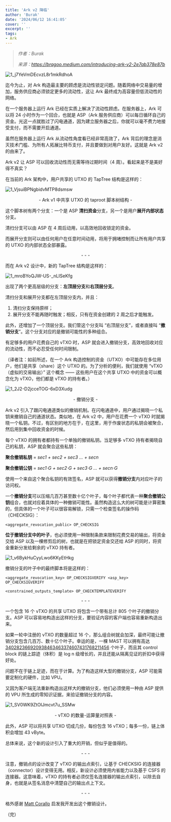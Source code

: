 ```yaml
---
title: 'Ark v2 降临'
author: 'Burak'
date: '2024/06/12 16:41:05'
cover: ''
excerpt: ''
tags:
- Ark
---
```



> *作者：Burak*
> 
> *来源：<https://brqgoo.medium.com/introducing-ark-v2-2e7ab378e87b>*



![1_j7YeVmDEcvzL8r1mkRdhoA](../images/introducing-ark-v2/1_j7YeVmDEcvzL8r1mkRdhoA.webp)

迄今为止，对 Ark 构造最主要的顾虑是流动性锁定问题。随着网络中交易量的增加，服务供应商必须锁定更多的流动性，这让 Ark 最终成为高容量但低流动性的网络。

在一个服务器上运行 Ark 已经在实质上解决了流动性顾虑。在服务器上，Ark 可以将 24 小时作为一个回合，也就是 ASP（Ark 服务供应商）可以每日循环自己的资金。光这一点就胜过了闪电通道，因为建立服务器之后，你就可以毫不费力地接受支付，而不需要开启通道。

虽然在服务器上运行 Ark 从流动性角度看已经非常高效了，Ark 背后的理念是消灭技术门槛、为所有人拓展比特币支付，并且要做到对用户友好。这就是 Ark v2 的由来了。

Ark v2 让 ASP 可以回收流动性而无需等待过期时间（4 周）。看起来是不是美好得不真实？

在当前的 Ark 架构中，用户共享的 UTXO 的 TapTree 结构是这样的：

![1_VjsuiBPNgbidvMTP8dsmsw](../images/introducing-ark-v2/1_VjsuiBPNgbidvMTP8dsmsw.webp)

<p style="text-align:center">- Ark v1 中共享 UTXO 的 taproot 脚本树结构 -</p>


这个脚本树有两个分支：一个是 ASP **清扫资金**分支，另一个是用户**展开内部状态**分支。

清扫分支可以由 ASP 在 4 周后动用，以高效地回收锁定的资金。

而展开分支则可以由任何用户在任意时间动用，将用于拥堵控制而让所有用户共享的 UTXO 的内部状态全部暴露。

<p style="text-align:center">- - -</p>


而在 Ark v2 设计中，新的 TapTree 结构是这样的：

![1_mroBYoQJW-US-_nLISeKfg](../images/introducing-ark-v2/1_mroBYoQJW-US-_nLISeKfg.webp)

出现了两个更高层级的分支：**左顶层分支**和**右顶层分支**。

清扫分支和展开分支都在左顶层分支内，并且：

1. 清扫分支保持原样；
2. 展开分支不能再随时触发；相反，只有在资金创建的 2 周之后才能触发。

此外，还增加了一个顶层分支。我们管这个分支叫 “右顶层分支”，或者直接叫 “**撤销分支**”。这个分支对应的是撤销可能性的多种组合。

有足够多的用户花费自己的 vTXO 时，ASP 就会进入撤销分支，高效地回收对应的流动性，而不必忍受任何时间限制。

（译者注：如前所述，在一个 Ark 构造控制的资金（UTXO）中可能存在多位用户，他们是共享（share）这个 UTXO 的。为了分析的便利，我们就使用 “vTXO（虚拟的交易输出）” 这个概念 —— 这些用户在这个共享 UTXO 中的资金可以概念化为 vTXO，他们都是 vTXO 的持有者。）

![1_2J2-D2jcceTOG-6xD3Xudg](../images/introducing-ark-v2/1_2J2-D2jcceTOG-6xD3Xudg.webp)

<p style="text-align:center">- 撤销分支 -</p>


Ark v2 引入了跟闪电通道类似的撤销机制。在闪电通道中，用户通过揭晓一个私钥来撤销自己的通道状态。类似地，在 Ark v2 中，用户在花费一个 vTXO 时就揭晓一个私钥。不过，有区别的地方在于，在这里，用于作废状态的私钥会被聚合，然后用到集中回收资金的时候。

每个 vTXO 的拥有者都持有一个单独的撤销私钥。当足够多 vTXO 持有者揭晓自己的私钥，ASP 就会聚合这些私钥：

**聚合撤销私钥** = *sec1 + sec2 + sec3 … + secn*

**聚合撤销公钥** = *sec1⋅G + sec2⋅G + sec3⋅G … + secn⋅G*

使用一个来自这个聚合私钥的有效签名，ASP 就可以获得**撤销分支**内对应叶子的访问权。

一个**撤销分支**可以压缩几百万甚至数十亿个叶子，每个叶子都代表一种**聚合撤销公钥**组合，也就对应着具体的一种撤销可能性。虽然构造这么大的树可能是计算密集的，但具体的一个叶子可以很容易解锁，只需一个检查签名的操作码（CHECKSIG）：

```
<aggregate_revocation_public> OP_CHECKSIG
```

**位于撤销分支中的叶子**，也必须使用一种限制条款来限制花费交易的输出，将资金交给 ASP 以及一棵修剪后的树，也就是在把锁定资金交还给 ASP 的同时，将资金重新分发给剩余的 vTXO 持有者。

![1_v6BykHuCyyLwo6KKyEtHkg](../images/introducing-ark-v2/1_v6BykHuCyyLwo6KKyEtHkg.webp)

撤销分支的叶子中的最终脚本将是这样的：

```
<aggregate_revocation_key> OP_CHECKSIGVERIFY <asp_key> OP_CHECKSIGVERIFY

<constrained_outputs_template> OP_CHECKTEMPLATEVERIFY
```

<p style="text-align:center">- - -</p>


一个包含 16 个 vTXO 的共享 UTXO 将包含一个带有总计 805 个叶子的撤销分支。ASP 可以容易地构造出这样的分支，要验证内容的客户端也容易重新构造出来。

如果一轮中注册的 vTXO 的数量超过 16 个，那么组合树就会加深，最终可能让撤销分支包含几百万、数十亿个叶子。幸运的是，一棵 MAST 可以拥有高达 [340282366920938463463374607431768211456](https://bitcoin.stackexchange.com/questions/110243/maximum-number-of-possible-mast-leaves) 个叶子，而且其 control block 的链上踪迹（体积）是 log n 级增长的，并且还能从隔离见证的折扣中获得好处。

问题不在于链上足迹，而在于计算。为了构造这样大型的撤销分支，ASP 可能需要定制化的硬件，比如 VPU。

又因为客户端无法重新构造出这样大的撤销分支，他们必须使用一种由 ASP 提供的 VPU 所生成的零知识证据，来验证撤销分支的内容。

![1_SV0WK9ZtOlJmcvt7u_SSMw](../images/introducing-ark-v2/1_SV0WK9ZtOlJmcvt7u_SSMw.webp)

<p style="text-align:center">- vTXO 的数量-运算量对照表 -</p>


此外，ASP 可以将共享 UTXO 切成几份，每份包含 16 vTXO；每多一份，链上体积会增加 43 vByte。

总体来说，这个新的设计引入了重大的开销，但似乎是值得的。

<p style="text-align:center">- - -</p>


注意，撤销点的设计改变了 vTXO 的输出点索引，让基于 CHECKSIG 的连接器（connector）设计变得无用。相反，新设计必须使用内省能力以及基于 CSFS 的连接器。这意味着，vTXO 的持有者必须仅签名连接器的输出点索引，以除去自身，也就是从签名消息中清楚自己的输出点上下文。

<p style="text-align:center">- - -</p>


格外感谢 [Matt Corallo](https://twitter.com/thebluematt?lang=en) 启发我开发出这个撤销设计。

（完）